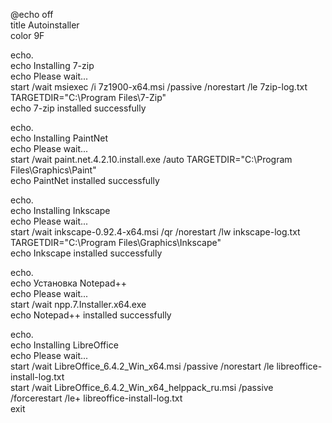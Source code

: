 @echo off  
title Autoinstaller  
color 9F  

echo.  
echo Installing 7-zip  
echo Please wait...  
start /wait msiexec /i 7z1900-x64.msi /passive /norestart /le 7zip-log.txt TARGETDIR="C:\Program Files\7-Zip"  
echo 7-zip installed successfully  

echo.  
echo Installing PaintNet  
echo Please wait...  
start /wait paint.net.4.2.10.install.exe /auto TARGETDIR="C:\Program Files\Graphics\Paint"  
echo PaintNet installed successfully  

echo.  
echo Installing Inkscape  
echo Please wait...  
start /wait inkscape-0.92.4-x64.msi /qr /norestart /lw inkscape-log.txt TARGETDIR="C:\Program Files\Graphics\Inkscape"  
echo Inkscape installed successfully  

echo.  
echo Установка Notepad++  
echo Please wait...  
start /wait npp.7.Installer.x64.exe  
echo Notepad++ installed successfully  

echo.  
echo Installing LibreOffice  
echo Please wait...  
start /wait LibreOffice_6.4.2_Win_x64.msi /passive /norestart /le libreoffice-install-log.txt  
start /wait LibreOffice_6.4.2_Win_x64_helppack_ru.msi /passive /forcerestart /le+ libreoffice-install-log.txt  
exit  
